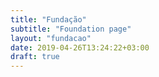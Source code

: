 ```yaml
---
title: "Fundação"
subtitle: "Foundation page"
layout: "fundacao"
date: 2019-04-26T13:24:22+03:00
draft: true
---
```

